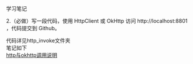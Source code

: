 学习笔记

2.（必做）写一段代码，使用 HttpClient 或 OkHttp 访问 http://localhost:8801 ，代码提交到 Github。

代码详见http_invoke文件夹  
笔记如下  
[http与okhttp调用说明](http://note.youdao.com/s/4uC8WRIo)